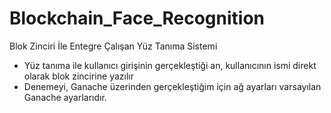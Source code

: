 # Blockchain_Face_Recognition
Blok Zinciri İle Entegre Çalışan Yüz Tanıma Sistemi

* Yüz tanıma ile kullanıcı girişinin gerçekleştiği an, kullanıcının ismi direkt olarak blok zincirine yazılır
* Denemeyi, Ganache üzerinden gerçekleştiğim için ağ ayarları varsayılan Ganache ayarlarıdır.
